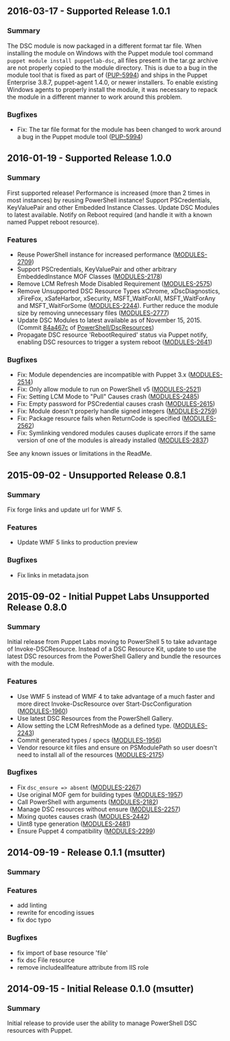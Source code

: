 ## 2016-03-17 - Supported Release 1.0.1
### Summary

The DSC module is now packaged in a different format tar file.  When installing the module on Windows with the Puppet module tool command `puppet module install puppetlab-dsc`, all files present in the tar.gz archive are not properly copied to the module directory. This is due to a bug in the module tool that is fixed as part of ([PUP-5994](https://tickets.puppetlabs.com/browse/PUP-5994)) and ships in the Puppet Enterprise 3.8.7, puppet-agent 1.4.0, or newer installers.  To enable existing Windows agents to properly install the module, it was necessary to repack the module in a different manner to work around this problem.

### Bugfixes

- Fix: The tar file format for the module has been changed to work around a bug in the Puppet module tool ([PUP-5994](https://tickets.puppetlabs.com/browse/PUP-5994))

## 2016-01-19 - Supported Release 1.0.0
### Summary

First supported release! Performance is increased (more than 2 times in most instances) by reusing PowerShell instance! Support PSCredentials, KeyValuePair and other Embedded Instance Classes. Update DSC Modules to latest available. Notify on Reboot required (and handle it with a known named Puppet reboot resource).

### Features

- Reuse PowerShell instance for increased performance ([MODULES-2709](https://tickets.puppetlabs.com/browse/MODULES-2709))
- Support PSCredentials, KeyValuePair and other arbitrary EmbeddedInstance MOF Classes ([MODULES-2178](https://tickets.puppetlabs.com/browse/MODULES-2178))
- Remove LCM Refresh Mode Disabled Requirement ([MODULES-2575](https://tickets.puppetlabs.com/browse/MODULES-2575))
- Remove Unsupported DSC Resource Types xChrome, xDscDiagnostics, xFireFox, xSafeHarbor, xSecurity, MSFT_WaitForAll, MSFT_WaitForAny and MSFT_WaitForSome ([MODULES-2244](https://tickets.puppetlabs.com/browse/MODULES-2244)).  Further reduce the module size by removing unnecessary files ([MODULES-2777](https://tickets.puppetlabs.com/browse/MODULES-2777))
- Update DSC Modules to latest available as of November 15, 2015. (Commit [84a467c](https://github.com/PowerShell/DscResources/tree/84a467c30379a57202bed721d259a517a138290c) of [PowerShell/DscResources](https://github.com/PowerShell/DscResources/))
- Propagate DSC resource 'RebootRequired' status via Puppet notify, enabling DSC resources to trigger a system reboot ([MODULES-2641](https://tickets.puppetlabs.com/browse/MODULES-2641))

### Bugfixes

- Fix: Module dependencies are incompatible with Puppet 3.x ([MODULES-2514](https://tickets.puppetlabs.com/browse/MODULES-2514))
- Fix: Only allow module to run on PowerShell v5 ([MODULES-2521](https://tickets.puppetlabs.com/browse/MODULES-2521))
- Fix: Setting LCM Mode to "Pull" Causes crash ([MODULES-2485](https://tickets.puppetlabs.com/browse/MODULES-2485))
- Fix: Empty password for PSCredential causes crash ([MODULES-2615](https://tickets.puppetlabs.com/browse/MODULES-2615))
- Fix: Module doesn't properly handle signed integers ([MODULES-2759](https://tickets.puppetlabs.com/browse/MODULES-2759))
- Fix: Package resource fails when ReturnCode is specified ([MODULES-2562](https://tickets.puppetlabs.com/browse/MODULES-2562))
- Fix: Symlinking vendored modules causes duplicate errors if the same version of one of the modules is already installed ([MODULES-2837](https://tickets.puppetlabs.com/browse/MODULES-2837))

See any known issues or limitations in the ReadMe.

## 2015-09-02 - Unsupported Release 0.8.1

### Summary

Fix forge links and update url for WMF 5.

### Features

- Update WMF 5 links to production preview

### Bugfixes

- Fix links in metadata.json

## 2015-09-02 - Initial Puppet Labs Unsupported Release 0.8.0

### Summary

Initial release from Puppet Labs moving to PowerShell 5 to take advantage of Invoke-DSCResource. Instead of a DSC Resource Kit, update to use the latest DSC resources from the PowerShell Gallery and bundle the resources with the module.

### Features

- Use WMF 5 instead of WMF 4 to take advantage of a much faster and more direct Invoke-DscResource over Start-DscConfiguration ([MODULES-1960](https://tickets.puppetlabs.com/browse/MODULES-1960))
- Use latest DSC Resources from the PowerShell Gallery.
- Allow setting the LCM RefreshMode as a defined type. ([MODULES-2243](https://tickets.puppetlabs.com/browse/MODULES-2243))
- Commit generated types / specs ([MODULES-1956](https://tickets.puppetlabs.com/browse/MODULES-1956))
- Vendor resource kit files and ensure on PSModulePath so user doesn't need to install all of the resources ([MODULES-2175](https://tickets.puppetlabs.com/browse/MODULES-2175))

### Bugfixes

- Fix `dsc_ensure => absent` ([MODULES-2267](https://tickets.puppetlabs.com/browse/MODULES-2267))
- Use original MOF gem for building types ([MODULES-1957](https://tickets.puppetlabs.com/browse/MODULES-1957))
- Call PowerShell with arguments ([MODULES-2182](https://tickets.puppetlabs.com/browse/MODULES-2182))
- Manage DSC resources without ensure ([MODULES-2257](https://tickets.puppetlabs.com/browse/MODULES-2257))
- Mixing quotes causes crash ([MODULES-2442](https://tickets.puppetlabs.com/browse/MODULES-2242))
- Uint8 type generation ([MODULES-2481](https://tickets.puppetlabs.com/browse/MODULES-2481))
- Ensure Puppet 4 compatibility ([MODULES-2299](https://tickets.puppetlabs.com/browse/MODULES-2299))

## 2014-09-19 - Release 0.1.1 (msutter)
### Summary

### Features

- add linting
- rewrite for encoding issues
- fix doc typo

### Bugfixes

- fix import of base resource 'file'
- fix dsc File resource
- remove includeallfeature attribute from IIS role

## 2014-09-15 - Initial Release 0.1.0 (msutter)
### Summary

Initial release to provide user the ability to manage PowerShell DSC resources with Puppet.
